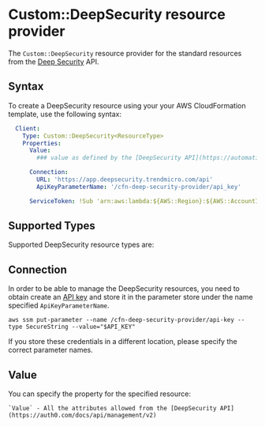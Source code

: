 # Custom::DeepSecurity resource provider
The `Custom::DeepSecurity` resource provider for the standard resources from the [Deep Security](https://automation.deepsecurity.trendmicro.com/) API.

## Syntax
To create a DeepSecurity resource using your your AWS CloudFormation template, use the following syntax:

```yaml
  Client:
    Type: Custom::DeepSecurity<ResourceType> 
    Properties:
      Value:
        ### value as defined by the [DeepSecurity API](https://automation.deepsecurity.trendmicro.com/article/11_3/api-reference)

      Connection:
        URL: 'https://app.deepsecurity.trendmicro.com/api'
        ApiKeyParameterName: '/cfn-deep-security-provider/api_key'

      ServiceToken: !Sub 'arn:aws:lambda:${AWS::Region}:${AWS::AccountId}:function:cfn-deep-security-provider'
```

## Supported Types
Supported DeepSecurity resource types are:

## Connection
In order to be able to manage the DeepSecurity resources, you need to obtain create an [API key](https://help.deepsecurity.trendmicro.com/create-api-key.html) and 
store it in the parameter store  under the name specified `ApiKeyParameterName`.

```
aws ssm put-parameter --name /cfn-deep-security-provider/api-key --type SecureString --value="$API_KEY"
```
If you store these credentials in a different location, please specify the correct parameter names.

## Value
You can specify the property for the specified resource:

    `Value` - All the attributes allowed from the [DeepSecurity API](https://auth0.com/docs/api/management/v2)

